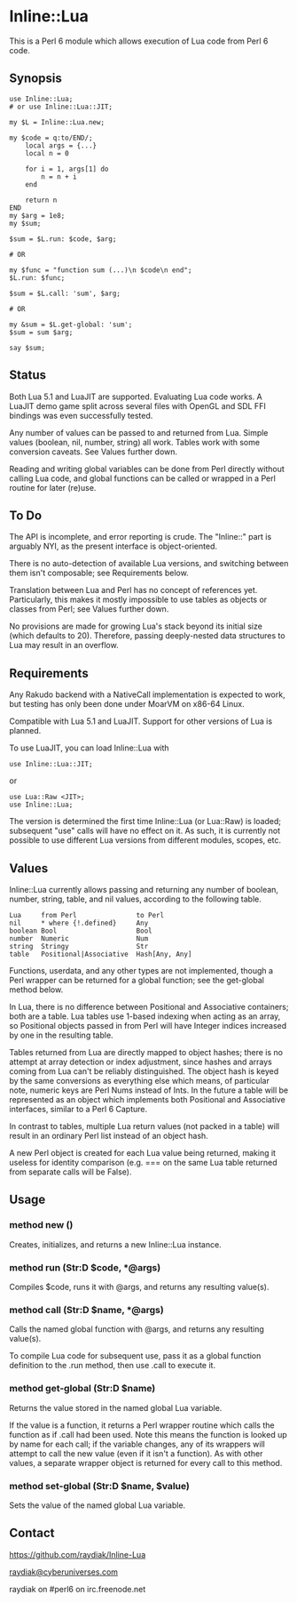 # Inline::Lua

This is a Perl 6 module which allows execution of Lua code from Perl 6 code.

## Synopsis

    use Inline::Lua;
    # or use Inline::Lua::JIT;

    my $L = Inline::Lua.new;

    my $code = q:to/END/;
        local args = {...}
        local n = 0

        for i = 1, args[1] do
            n = n + i
        end

        return n
    END
    my $arg = 1e8;
    my $sum;

    $sum = $L.run: $code, $arg;

    # OR

    my $func = "function sum (...)\n $code\n end";
    $L.run: $func;

    $sum = $L.call: 'sum', $arg;

    # OR

    my &sum = $L.get-global: 'sum';
    $sum = sum $arg;

    say $sum;

## Status

Both Lua 5.1 and LuaJIT are supported. Evaluating Lua code works. A LuaJIT demo
game split across several files with OpenGL and SDL FFI bindings was even
successfully tested.

Any number of values can be passed to and returned from Lua. Simple values
(boolean, nil, number, string) all work. Tables work with some conversion
caveats. See Values further down.

Reading and writing global variables can be done from Perl directly without
calling Lua code, and global functions can be called or wrapped in a Perl
routine for later (re)use.

## To Do

The API is incomplete, and error reporting is crude. The "Inline::" part is
arguably NYI, as the present interface is object-oriented.

There is no auto-detection of available Lua versions, and switching between
them isn't composable; see Requirements below.

Translation between Lua and Perl has no concept of references yet.
Particularly, this makes it mostly impossible to use tables as objects or
classes from Perl; see Values further down.

No provisions are made for growing Lua's stack beyond its initial size (which
defaults to 20). Therefore, passing deeply-nested data structures to Lua may
result in an overflow.

## Requirements

Any Rakudo backend with a NativeCall implementation is expected to work, but
testing has only been done under MoarVM on x86-64 Linux.

Compatible with Lua 5.1 and LuaJIT. Support for other versions of Lua is
planned.

To use LuaJIT, you can load Inline::Lua with

    use Inline::Lua::JIT;

or

    use Lua::Raw <JIT>;
    use Inline::Lua;

The version is determined the first time Inline::Lua (or Lua::Raw) is loaded;
subsequent "use" calls will have no effect on it. As such, it is currently not
possible to use different Lua versions from different modules, scopes, etc.

## Values

Inline::Lua currently allows passing and returning any number of boolean,
number, string, table, and nil values, according to the following table.

    Lua     from Perl               to Perl
    nil     * where {!.defined}     Any
    boolean Bool                    Bool
    number  Numeric                 Num
    string  Stringy                 Str
    table   Positional|Associative  Hash[Any, Any]

Functions, userdata, and any other types are not implemented, though a Perl
wrapper can be returned for a global function; see the get-global method below.

In Lua, there is no difference between Positional and Associative containers;
both are a table. Lua tables use 1-based indexing when acting as an array, so
Positional objects passed in from Perl will have Integer indices increased by
one in the resulting table.

Tables returned from Lua are directly mapped to object hashes; there is no
attempt at array detection or index adjustment, since hashes and arrays coming
from Lua can't be reliably distinguished. The object hash is keyed by the same
conversions as everything else which means, of particular note, numeric keys
are Perl Nums instead of Ints. In the future a table will be represented as an
object which implements both Positional and Associative interfaces, similar to
a Perl 6 Capture.

In contrast to tables, multiple Lua return values (not packed in a table) will
result in an ordinary Perl list instead of an object hash.

A new Perl object is created for each Lua value being returned, making it
useless for identity comparison (e.g. === on the same Lua table returned from
separate calls will be False).

## Usage

### method new ()

Creates, initializes, and returns a new Inline::Lua instance.

### method run (Str:D $code, \*@args)

Compiles $code, runs it with @args, and returns any resulting value(s).

### method call (Str:D $name, \*@args)

Calls the named global function with @args, and returns any resulting value(s).

To compile Lua code for subsequent use, pass it as a global function definition
to the .run method, then use .call to execute it.

### method get-global (Str:D $name)

Returns the value stored in the named global Lua variable.

If the value is a function, it returns a Perl wrapper routine which calls the
function as if .call had been used. Note this means the function is looked up
by name for each call; if the variable changes, any of its wrappers will
attempt to call the new value (even if it isn't a function). As with other
values, a separate wrapper object is returned for every call to this method.

### method set-global (Str:D $name, $value)

Sets the value of the named global Lua variable.

## Contact

https://github.com/raydiak/Inline-Lua

raydiak@cyberuniverses.com

raydiak on #perl6 on irc.freenode.net

